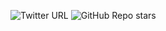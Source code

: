 ![Twitter URL](https://img.shields.io/twitter/url?style=social&url=https%3A%2F%2Ftwitter%2Fhttps%3A%2F%2Ftwitter.com%2FSinchana_p_03)   ![GitHub Repo stars](https://img.shields.io/github/stars/sinchana-P/My-portfolio?style=social)
